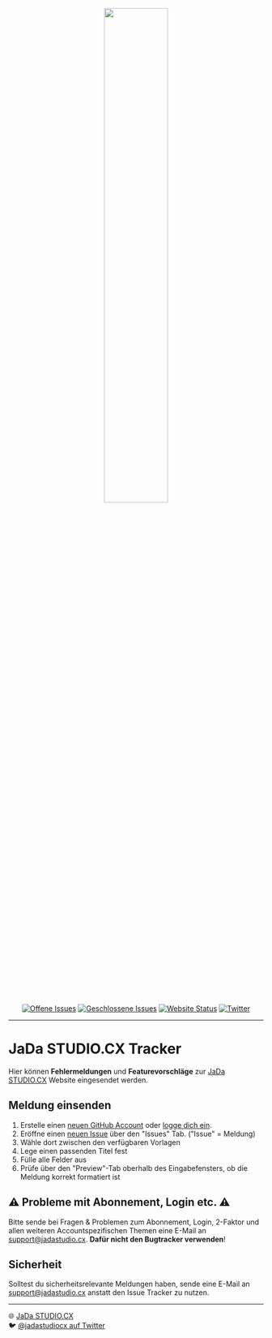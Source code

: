 <p align="center"><img src="https://jadastudio.cx/wp-content/uploads/2022/11/jdscx_logo_white.png" width="50%"></p>

<p align="center">
<a href="https://github.com/JaDa-STUDIO-cx/bugtracker/issues?q=is%3Aopen+is%3Aissue"><img src="https://img.shields.io/github/issues-raw/JaDa-STUDIO-cx/bugtracker.svg?label=Offen" alt="Offene Issues"></a>
<a href="https://github.com/JaDa-STUDIO-cx/bugtracker/issues?q=is%3Aissue+is%3Aclosed"><img src="https://img.shields.io/github/issues-closed-raw/JaDa-STUDIO-cx/bugtracker.svg?label=Geschlossen" alt="Geschlossene Issues"></a>
<a href="https://jadastudio.cx"><img src="https://img.shields.io/website/https/jadastudio.cx.svg?down_message=offline&label=Website&up_message=online" alt="Website Status"></a>
<a href="https://twitter.com/jadastudiocx"><img src="https://img.shields.io/twitter/follow/jadastudiocx.svg?label=JaDaSTUDIOCX&style=social" alt="Twitter"></a>
</p>

---

# JaDa STUDIO.CX Tracker

Hier können **Fehlermeldungen** und **Featurevorschläge** zur [JaDa STUDIO.CX](https://jadastudio.cx) Website eingesendet werden.



##  Meldung einsenden

1. Erstelle einen [neuen GitHub Account](https://github.com/join) oder [logge dich ein](https://github.com/login?return_to=%2FJaDa-STUDIO-cx%2FBugs).
2. Eröffne einen [neuen Issue](https://github.com/JaDa-STUDIO-cx/bugtracker/issues/new/choose) über den "Issues" Tab. ("Issue" = Meldung)
3. Wähle dort zwischen den verfügbaren Vorlagen
4. Lege einen passenden Titel fest
5. Fülle alle Felder aus
6. Prüfe über den "Preview"-Tab oberhalb des Eingabefensters, ob die Meldung korrekt formatiert ist

## ⚠️ Probleme mit Abonnement, Login etc. ⚠️

Bitte sende bei Fragen & Problemen zum Abonnement, Login, 2-Faktor und allen weiteren Accountspezifischen Themen eine E-Mail an [support@jadastudio.cx](mailto:support@jadastudio.cx). **Dafür nicht den Bugtracker verwenden**!

## Sicherheit

Solltest du sicherheitsrelevante Meldungen haben, sende eine E-Mail an [support@jadastudio.cx](mailto:support@jadastudio.cx) anstatt den Issue Tracker zu nutzen.

----

🌐 [JaDa STUDIO.CX](https://jadastudio.cx)    
🐦 [@jadastudiocx auf Twitter](https://twitter.com/jadastudiocx)
